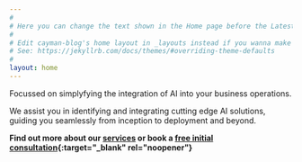 ```yaml
---
#
# Here you can change the text shown in the Home page before the Latest Posts section.
#
# Edit cayman-blog's home layout in _layouts instead if you wanna make some changes
# See: https://jekyllrb.com/docs/themes/#overriding-theme-defaults
#
layout: home
---
```


Focussed on simplyfying the integration of AI into your business operations.

We assist you in identifying and integrating cutting edge AI solutions, guiding you seamlessly from inception to deployment and beyond.

**Find out more about our [services](services.html) or book a [free initial consultation](https://calendly.com/the-futurai/free-initial-ai-consultation){:target="_blank" rel="noopener"}**
